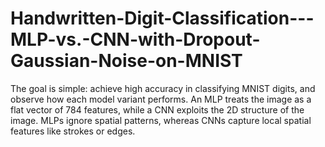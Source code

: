 # Handwritten-Digit-Classification---MLP-vs.-CNN-with-Dropout-Gaussian-Noise-on-MNIST
The goal is simple: achieve high accuracy in classifying MNIST digits, and observe how each model variant performs. An MLP treats the image as a flat vector of 784 features, while a CNN exploits the 2D structure of the image. MLPs ignore spatial patterns, whereas CNNs capture local spatial features like strokes or edges. 
